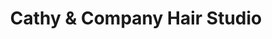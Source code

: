 ---
title: "Cathy & Company Hair Studio"
url: /kingston/cathy-and-company-hair-studio/
shop: hairdresser
---